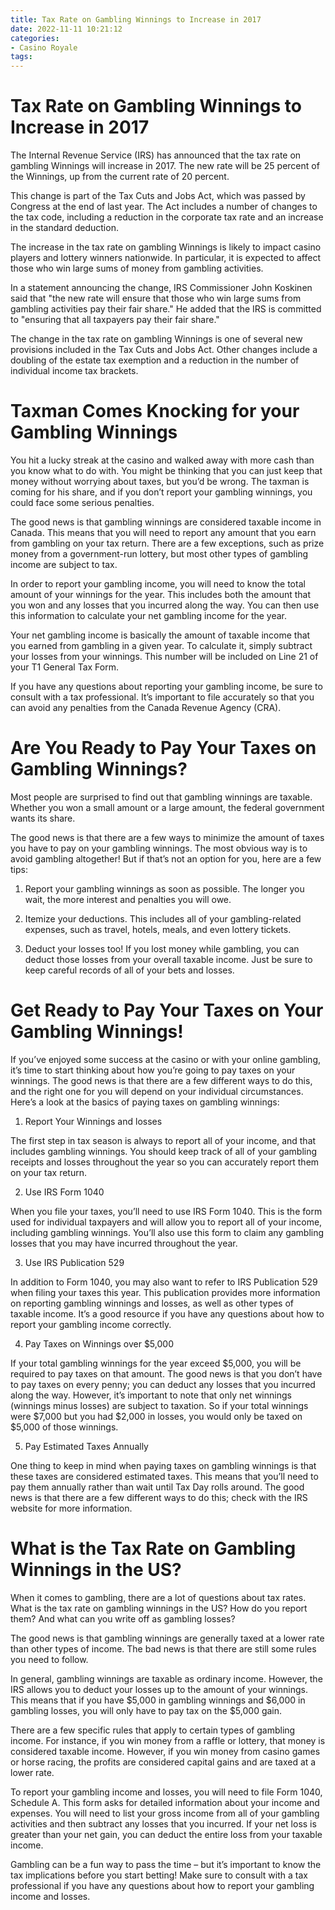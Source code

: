 ```yaml
---
title: Tax Rate on Gambling Winnings to Increase in 2017
date: 2022-11-11 10:21:12
categories:
- Casino Royale
tags:
---
```



#  Tax Rate on Gambling Winnings to Increase in 2017

The Internal Revenue Service (IRS) has announced that the tax rate on gambling Winnings will increase in 2017. The new rate will be 25 percent of the Winnings, up from the current rate of 20 percent.

This change is part of the Tax Cuts and Jobs Act, which was passed by Congress at the end of last year. The Act includes a number of changes to the tax code, including a reduction in the corporate tax rate and an increase in the standard deduction.

The increase in the tax rate on gambling Winnings is likely to impact casino players and lottery winners nationwide. In particular, it is expected to affect those who win large sums of money from gambling activities.

In a statement announcing the change, IRS Commissioner John Koskinen said that "the new rate will ensure that those who win large sums from gambling activities pay their fair share." He added that the IRS is committed to "ensuring that all taxpayers pay their fair share."

The change in the tax rate on gambling Winnings is one of several new provisions included in the Tax Cuts and Jobs Act. Other changes include a doubling of the estate tax exemption and a reduction in the number of individual income tax brackets.

#  Taxman Comes Knocking for your Gambling Winnings

You hit a lucky streak at the casino and walked away with more cash than you know what to do with. You might be thinking that you can just keep that money without worrying about taxes, but you’d be wrong. The taxman is coming for his share, and if you don’t report your gambling winnings, you could face some serious penalties.

The good news is that gambling winnings are considered taxable income in Canada. This means that you will need to report any amount that you earn from gambling on your tax return. There are a few exceptions, such as prize money from a government-run lottery, but most other types of gambling income are subject to tax.

In order to report your gambling income, you will need to know the total amount of your winnings for the year. This includes both the amount that you won and any losses that you incurred along the way. You can then use this information to calculate your net gambling income for the year.

Your net gambling income is basically the amount of taxable income that you earned from gambling in a given year. To calculate it, simply subtract your losses from your winnings. This number will be included on Line 21 of your T1 General Tax Form.

If you have any questions about reporting your gambling income, be sure to consult with a tax professional. It’s important to file accurately so that you can avoid any penalties from the Canada Revenue Agency (CRA).

#  Are You Ready to Pay Your Taxes on Gambling Winnings?

Most people are surprised to find out that gambling winnings are taxable. Whether you won a small amount or a large amount, the federal government wants its share.

The good news is that there are a few ways to minimize the amount of taxes you have to pay on your gambling winnings. The most obvious way is to avoid gambling altogether! But if that’s not an option for you, here are a few tips:

1. Report your gambling winnings as soon as possible. The longer you wait, the more interest and penalties you will owe.

2. Itemize your deductions. This includes all of your gambling-related expenses, such as travel, hotels, meals, and even lottery tickets.

3. Deduct your losses too! If you lost money while gambling, you can deduct those losses from your overall taxable income. Just be sure to keep careful records of all of your bets and losses.

#  Get Ready to Pay Your Taxes on Your Gambling Winnings!

If you’ve enjoyed some success at the casino or with your online gambling, it’s time to start thinking about how you’re going to pay taxes on your winnings. The good news is that there are a few different ways to do this, and the right one for you will depend on your individual circumstances. Here’s a look at the basics of paying taxes on gambling winnings:

1. Report Your Winnings and losses

The first step in tax season is always to report all of your income, and that includes gambling winnings. You should keep track of all of your gambling receipts and losses throughout the year so you can accurately report them on your tax return.

2. Use IRS Form 1040

When you file your taxes, you’ll need to use IRS Form 1040. This is the form used for individual taxpayers and will allow you to report all of your income, including gambling winnings. You’ll also use this form to claim any gambling losses that you may have incurred throughout the year.

3. Use IRS Publication 529

In addition to Form 1040, you may also want to refer to IRS Publication 529 when filing your taxes this year. This publication provides more information on reporting gambling winnings and losses, as well as other types of taxable income. It’s a good resource if you have any questions about how to report your gambling income correctly.

4. Pay Taxes on Winnings over $5,000

If your total gambling winnings for the year exceed $5,000, you will be required to pay taxes on that amount. The good news is that you don’t have to pay taxes on every penny; you can deduct any losses that you incurred along the way. However, it’s important to note that only net winnings (winnings minus losses) are subject to taxation. So if your total winnings were $7,000 but you had $2,000 in losses, you would only be taxed on $5,000 of those winnings.

5. Pay Estimated Taxes Annually

One thing to keep in mind when paying taxes on gambling winnings is that these taxes are considered estimated taxes. This means that you’ll need to pay them annually rather than wait until Tax Day rolls around. The good news is that there are a few different ways to do this; check with the IRS website for more information.

#  What is the Tax Rate on Gambling Winnings in the US?

When it comes to gambling, there are a lot of questions about tax rates. What is the tax rate on gambling winnings in the US? How do you report them? And what can you write off as gambling losses?

The good news is that gambling winnings are generally taxed at a lower rate than other types of income. The bad news is that there are still some rules you need to follow.

In general, gambling winnings are taxable as ordinary income. However, the IRS allows you to deduct your losses up to the amount of your winnings. This means that if you have $5,000 in gambling winnings and $6,000 in gambling losses, you will only have to pay tax on the $5,000 gain.

There are a few specific rules that apply to certain types of gambling income. For instance, if you win money from a raffle or lottery, that money is considered taxable income. However, if you win money from casino games or horse racing, the profits are considered capital gains and are taxed at a lower rate.

To report your gambling income and losses, you will need to file Form 1040, Schedule A. This form asks for detailed information about your income and expenses. You will need to list your gross income from all of your gambling activities and then subtract any losses that you incurred. If your net loss is greater than your net gain, you can deduct the entire loss from your taxable income.

Gambling can be a fun way to pass the time – but it’s important to know the tax implications before you start betting! Make sure to consult with a tax professional if you have any questions about how to report your gambling income and losses.